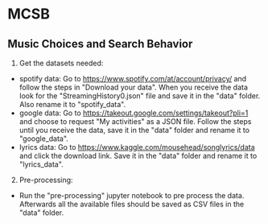 # MCSB
## Music Choices and Search Behavior

1. Get the datasets needed:
  - spotify data: Go to https://www.spotify.com/at/account/privacy/ and follow the steps in "Download your data". When you receive the data look for the "StreamingHistory0.json" file and save it in the "data" folder. Also rename it to "spotify_data".
  - google data: Go to https://takeout.google.com/settings/takeout?pli=1 and choose to request "My activities" as a JSON file. Follow the steps until you receive the data, save it in the "data" folder and rename it to "google_data".
  - lyrics data: Go to https://www.kaggle.com/mousehead/songlyrics/data and click the download link. Save it in the "data" folder and rename it to "lyrics_data".

2. Pre-processing:
  - Run the "pre-processing" jupyter notebook to pre process the data. Afterwards all the available files should be saved as CSV files in the "data" folder.
